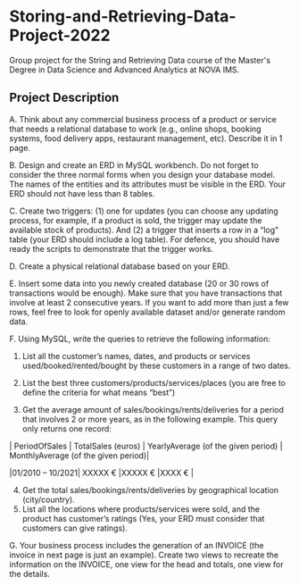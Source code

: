 # Storing-and-Retrieving-Data-Project-2022
Group project for the String and Retrieving Data course of the Master's Degree in Data Science and Advanced Analytics at NOVA IMS.

## Project Description
A. Think about any commercial business process of a product or service that needs a relational database to work (e.g., online shops, booking systems, food delivery apps, restaurant management, etc). Describe it in 1 page.

B. Design and create an ERD in MySQL workbench. Do not forget to consider the three normal forms when you design your database model. The names of the entities and its attributes must be visible in the ERD. Your ERD should not have less than 8 tables.

C. Create two triggers: (1) one for updates (you can choose any updating process, for example, if a product is sold, the trigger may update the available stock of products). And (2) a trigger that inserts a row in a “log” table (your ERD should include a log table). For defence, you should have ready the scripts to demonstrate that the trigger works. 

D. Create a physical relational database based on your ERD.

E. Insert some data into you newly created database (20 or 30 rows of transactions would be enough). Make sure that you have transactions that involve at least 2 consecutive years. If you want to add  more than just a few rows, feel free to look for openly available dataset and/or generate random data.

F. Using MySQL, write the queries to retrieve the following information:

1. List all the customer’s names, dates, and products or services used/booked/rented/bought by these customers in a range of two dates.

2. List the best three customers/products/services/places (you are free to define the criteria for what means “best”)

3. Get the average amount of sales/bookings/rents/deliveries for a period that involves 2 or more years, as in the following example. This query    only returns one record:

| PeriodOfSales   | TotalSales (euros) | YearlyAverage (of the given period) | MonthlyAverage (of the given period)|

|01/2010 – 10/2021| XXXXX €            |XXXXX €                              |XXXX €                               |

4. Get the total sales/bookings/rents/deliveries by geographical location (city/country).
5. List all the locations where products/services were sold, and the product has customer’s ratings (Yes, your ERD must consider that customers     can give ratings).

G. Your business process includes the generation of an INVOICE (the invoice in next page is just an example). Create two views to recreate the information on the INVOICE, one view for the head and totals, one view for the details.
